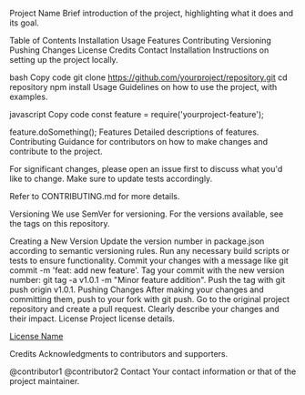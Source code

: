 Project Name
Brief introduction of the project, highlighting what it does and its goal.

Table of Contents
Installation
Usage
Features
Contributing
Versioning
Pushing Changes
License
Credits
Contact
Installation
Instructions on setting up the project locally.

bash
Copy code
git clone https://github.com/yourproject/repository.git
cd repository
npm install
Usage
Guidelines on how to use the project, with examples.

javascript
Copy code
const feature = require('yourproject-feature');

feature.doSomething();
Features
Detailed descriptions of features.
Contributing
Guidance for contributors on how to make changes and contribute to the project.

For significant changes, please open an issue first to discuss what you'd like to change. Make sure to update tests accordingly.

Refer to CONTRIBUTING.md for more details.

Versioning
We use SemVer for versioning. For the versions available, see the tags on this repository.

Creating a New Version
Update the version number in package.json according to semantic versioning rules.
Run any necessary build scripts or tests to ensure functionality.
Commit your changes with a message like git commit -m 'feat: add new feature'.
Tag your commit with the new version number: git tag -a v1.0.1 -m "Minor feature addition".
Push the tag with git push origin v1.0.1.
Pushing Changes
After making your changes and committing them, push to your fork with git push.
Go to the original project repository and create a pull request.
Clearly describe your changes and their impact.
License
Project license details.

[License Name](LICENSE.md)

Credits
Acknowledgments to contributors and supporters.

@contributor1
@contributor2
Contact
Your contact information or that of the project maintainer.

